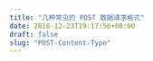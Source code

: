 ```yaml
---
title: "几种常见的 POST 数据请求格式"
date: 2018-12-23T19:17:56+08:00
draft: false
slug: "POST-Content-Type"
---
```

